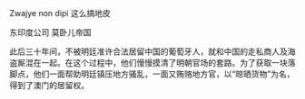 Zwajye non dipi 这么搞地皮

东印度公司 莫卧儿帝国


此后三十年间，不被明廷准许合法居留中国的葡萄牙人，就和中国的走私商人及海盗厮混在一起。在这个过程中，他们慢慢摸清了明朝官场的套路。为了获取一块落脚点，他们一面帮助明廷镇压地方骚乱，一面又贿赂地方官，以“晾晒货物”为名，得到了澳门的居留权。
